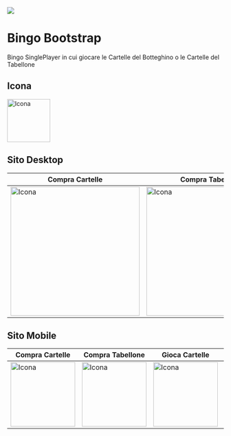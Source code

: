 <img src="https://github.com/vittorioPiotti/Bingo/blob/main/preview.png" />



# Bingo Bootstrap
Bingo SinglePlayer in cui giocare le Cartelle del Botteghino o le Cartelle del Tabellone

## Icona 
<img src="https://github.com/vittorioPiotti/Bingo/blob/main/img/icona.png" alt="Icona" width="100"/>




## Sito Desktop

| Compra Cartelle | Compra Tabellone| Gioca Cartelle | Gioca Tabellone
| ------------ | ------------ | ------------ | ------------ |
| <img src="https://github.com/vittorioPiotti/Bingo/blob/main/cartelleDesktop.png" alt="Icona" width="300"/> | <img src="https://github.com/vittorioPiotti/Bingo/blob/main/cartelleDesktop.png" alt="Icona" width="300"/>  | <img src="https://github.com/vittorioPiotti/Bingo/blob/main/giocoCartelleDesktop.png" alt="Icona" width="300"/>  | <img src="https://github.com/vittorioPiotti/Bingo/blob/main/giocoTabelloneDesktop.png" alt="Icona" width="300"/> | 



## Sito Mobile

| Compra Cartelle | Compra Tabellone| Gioca Cartelle | Gioca Tabellone
| ------------ | ------------ | ------------ | ------------ |
| <img src="https://github.com/vittorioPiotti/Bingo/blob/main/cartelleMobile.png" alt="Icona" width="150"/> | <img src="https://github.com/vittorioPiotti/Bingo/blob/main/cartelleMobile.png" alt="Icona" width="150"/>  | <img src="https://github.com/vittorioPiotti/Bingo/blob/main/giocoCarteMobile.png" alt="Icona" width="150"/>  | <img src="https://github.com/vittorioPiotti/Bingo/blob/main/giocoTabelloneMobile.png" alt="Icona" width="150"/> | 

